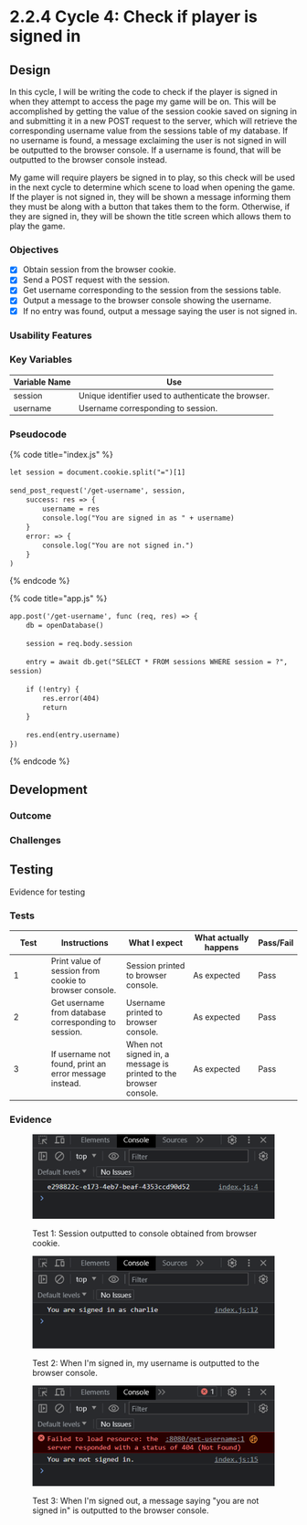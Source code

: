 # 2.2.4 Cycle 4: Check if player is signed in

## Design

In this cycle, I will be writing the code to check if the player is signed in when they attempt to access the page my game will be on. This will be accomplished by getting the value of the session cookie saved on signing in and submitting it in a new POST request to the server, which will retrieve the corresponding username value from the sessions table of my database. If no username is found, a message exclaiming the user is not signed in will be outputted to the browser console. If a username is found, that will be outputted to the browser console instead.&#x20;

My game will require players be signed in to play, so this check will be used in the next cycle to determine which scene to load when opening the game. If the player is not signed in, they will be shown a message informing them they must be along with a button that takes them to the form. Otherwise, if they are signed in, they will be shown the title screen which allows them to play the game.

### Objectives

* [x] Obtain session from the browser cookie.
* [x] Send a POST request with the session.
* [x] Get username corresponding to the session from the sessions table.
* [x] Output a message to the browser console showing the username.
* [x] If no entry was found, output a message saying the user is not signed in.

### Usability Features

### Key Variables

| Variable Name | Use                                                 |
| ------------- | --------------------------------------------------- |
| session       | Unique identifier used to authenticate the browser. |
| username      | Username corresponding to session.                  |

### Pseudocode

{% code title="index.js" %}
```
let session = document.cookie.split("=")[1]

send_post_request('/get-username', session,
    success: res => {
        username = res
        console.log("You are signed in as " + username)
    }
    error: => {
        console.log("You are not signed in.")
    }
)
```
{% endcode %}

{% code title="app.js" %}
```
app.post('/get-username', func (req, res) => {
    db = openDatabase()
    
    session = req.body.session
    
    entry = await db.get("SELECT * FROM sessions WHERE session = ?", session)
    
    if (!entry) {
        res.error(404)
        return
    }
    
    res.end(entry.username)
})
```
{% endcode %}

## Development

### Outcome



### Challenges



## Testing

Evidence for testing

### Tests

<table><thead><tr><th width="95">Test</th><th width="158">Instructions</th><th width="171">What I expect</th><th width="174">What actually happens</th><th>Pass/Fail</th></tr></thead><tbody><tr><td>1</td><td>Print value of session from cookie to browser console.</td><td>Session printed to browser console.</td><td>As expected</td><td>Pass</td></tr><tr><td>2</td><td>Get username from database corresponding to session.</td><td>Username printed to browser console.</td><td>As expected</td><td>Pass</td></tr><tr><td>3</td><td>If username not found, print an error message instead.</td><td>When not signed in, a message is printed to the browser console.</td><td>As expected</td><td>Pass</td></tr></tbody></table>

### Evidence

<figure><img src="../.gitbook/assets/image (36).png" alt=""><figcaption><p>Test 1: Session outputted to console obtained from browser cookie.</p></figcaption></figure>

<figure><img src="../.gitbook/assets/image (37).png" alt=""><figcaption><p>Test 2: When I'm signed in, my username is outputted to the browser console.</p></figcaption></figure>

<figure><img src="../.gitbook/assets/image (38).png" alt=""><figcaption><p>Test 3: When I'm signed out, a message saying "you are not signed in" is outputted to the browser console.</p></figcaption></figure>
